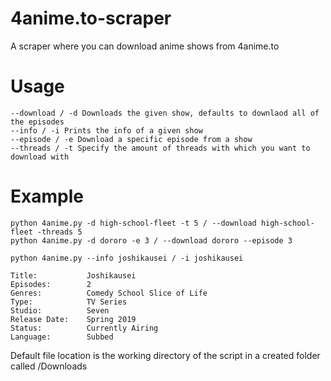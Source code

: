 # 4anime.to-scraper
A scraper where you can download anime shows from 4anime.to 

# Usage

```
--download / -d Downloads the given show, defaults to downlaod all of the episodes
--info / -i Prints the info of a given show
--episode / -e Download a specific episode from a show
--threads / -t Specify the amount of threads with which you want to download with
```

# Example

```
python 4anime.py -d high-school-fleet -t 5 / --download high-school-fleet -threads 5
python 4anime.py -d dororo -e 3 / --download dororo --episode 3
```

```
python 4anime.py --info joshikausei / -i joshikausei

Title:           Joshikausei
Episodes:        2
Genres:          Comedy School Slice of Life
Type:            TV Series
Studio:          Seven
Release Date:    Spring 2019
Status:          Currently Airing
Language:        Subbed
```

Default file location is the working directory of the script in a created folder called /Downloads
